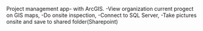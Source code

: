 Project management app- with ArcGIS. 
-View organization current progect on GIS maps,
-Do onsite inspection,
-Connect to SQL Server,
-Take pictures onsite and save to shared folder(Sharepoint)
